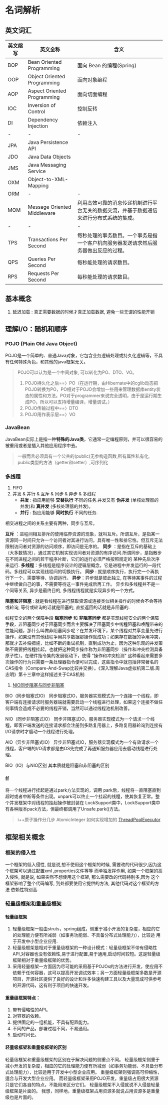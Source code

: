 # 名词解析

## 英文词汇

英文缩写 | 英文全称 | 含义
-|-|-
BOP | Bean Oriented Programming | 面向 Bean 的编程(Spring)
OOP | Object Oriented Programming | 面向对象编程
AOP | Aspect Oriented Programming | 面向切面编程
IOC | Inversion of Control | 控制反转
DI | Dependency Injection | 依赖注入
-|-|-
JPA | Java Persistence API |
JDO | Java Data Objects |
JMS | Java Messaging Service |
OXM | Object-to-XML-Mapping |
ORM | - | -
MOM | Message Oriented Middleware | 利用高效可靠的消息传递机制进行平台无关的数据交流，并基于数据通信来进行分布式系统的集成。
-|-|-
TPS | Transactions Per Second | 每秒处理的事务数目。一个事务是指一个客户机向服务器发送请求然后服务器做出反应的过程。
QPS | Queries Per Second | 每秒能处理的请求数目。
RPS | Requests Per Second | 每秒能处理的请求数目。

## 基本概念

1. 延迟加载 : 真正需要数据的时候才真正加载数据, 避免一些无谓的性能开销

## 理解I/O：随机和顺序

### POJO (Plain Old Java Object)

   POJO是一个简单的、普通Java对象，它包含业务逻辑处理或持久化逻辑等，不具有任何特殊角色，和其他的java框架无关。

   > POJO可以认为是一个中间对象, 可以转化为PO、DTO、VO。
   >
   > 1. POJO持久化之后==〉PO（在运行期，由Hibernate中的cglib动态把POJO转换为PO，PO相对于POJO会增加一些用来管理数据库entity状态的属性和方法。PO对于programmer来说完全透明，由于是运行期生成PO，所以可以支持增量编译，增量调试。）
   > 2. POJO传输过程中==〉DTO
   > 3. POJO用作表示层==〉VO

### JavaBean

   JavaBean实际上是指一种**特殊的Java类**，它通常一定编程原则，并可以很容易的被重用或者是插入其他应用程序中去。

   > 一般而言必须具有一个公共的(public)无参构造函数,所有属性私有化, public类型的方法（getter和setter）,可序列化

### 多线程

1. FIFO
2. 并发 & 并行 & 互斥 & 同步 & 异步 & 多线程
   - **并发** : 指应用能够 **交替执行** 不同的任务.并发又有 **伪并发** (单核处理器的并发)和 **真并发** (多核处理器的并发)。
   - **并行** : 指应用能够 **同时执行** 不同的任务.

相交进程之间的关系主要有两种，同步与互斥。

**互斥** ：进程间相互排斥的使用临界资源的现象，就叫互斥。所谓互斥，是指某一资源同一时间只允许一个访问者对其进行访问，具有唯一性和排它性。但互斥无法限制访问者对资源的访问顺序，即访问是无序的。
**同步** ：是指在互斥的基础上（大多数情况），通过其它机制实现访问者对资源的有序访问.所谓同步，是指散步在不同进程之间的若干程序片断，它们的运行必须严格按照规定的 某种先后次序来运行.
**多线程**：多线程是程序设计的逻辑层概念，它是进程中并发运行的一段代码。多线程可以实现线程间的切换执行。
**同步** : 就是顺序执行，执行完一个再执行下一个，需要等待、协调运行。
**异步**：异步就是彼此独立, 在等待某事件的过程中继续做自己的事，不需要等待这一事件完成后再工作。
      异步和多线程并不是一个同等关系, 异步是最终目的, 多线程线程就是实现异步的一个方式。

**阻塞和非阻塞** : 就是看线程在进行获取资源或连接类似相关操作的时候会不会等待或轮询, 等待或轮询的话就是阻塞的, 直接返回的话就是非阻塞的.

线程安全的两个保障手段
      **阻塞同步** 和 **非阻塞同步** 都是实现线程安全的两个保障手段，非阻塞同步对于阻塞同步而言主要解决了阻塞同步中线程阻塞和唤醒带来的性能问题，那什么叫做非阻塞同步呢？在并发环境下，某个线程对共享变量先进行操作，如果没有其他线程争用共享数据那操作就成功；如果存在数据的争用冲突，那就才去补偿措施，比如不断的重试机制，直到成功为止，因为这种乐观的并发策略不需要把线程挂起，也就把这种同步操作称为非阻塞同步（操作和冲突检测具备原子性）。在硬件指令集的发展驱动下，使得 "操作和冲突检测" 这种看起来需要多次操作的行为只需要一条处理器指令便可以完成，这些指令中就包括非常著名的CAS指令（Compare-And-Swap比较并交换）。《深入理解Java虚拟机第二版.周志明》第十三章中这样描述关于CAS机制:

1. [NIO同步阻塞与同步非阻塞](https://blog.csdn.net/yswKnight/article/details/79347833)

BIO（同步阻塞式IO）
同步阻塞式IO，服务器实现模式为一个连接一个线程，即客户端有连接请求时服务器端就需要启动一个线程进行处理，如果这个连接不做任何事情会造成不必要的线程开销，当然可以通过线程池机制改善。

NIO（同步非阻塞式IO）
同步非阻塞式IO，服务器实现模式为一个请求一个线程，即客户端发送的连接请求都会注册到多路复用器上，多路复用器轮询到连接有I/O请求时才启动一个线程进行处理。

AIO（异步非阻塞式IO）
异步非阻塞式IO，服务器实现模式为一个有效请求一个线程，客户端的I/O请求都是由OS先完成了再通知服务器应用去启动线程进行处理。

BIO（IO）与NIO区别
其本质就是阻塞和非阻塞的区别

### ff

将一个线程进行挂起是通过park方法实现的，调用 park后，线程将一直阻塞直到超时或者中断等条件出现。unpark可以终止一个挂起的线程，使其恢复正常。整个并发框架中对线程的挂起操作被封装在 LockSupport类中，LockSupport类中有各种版本pack方法，但最终都调用了Unsafe.park()方法。

> i++原子操作分几步
AtomicInteger 如何实现增加的
[ThreadPoolExecutor](https://segmentfault.com/a/1190000015368896)

## 框架相关概念

### 框架的侵入性

一个框架的低入侵性, 就是说,想不使用这个框架的时候, 需要改的代码很少,因为这个框架可以通过配置xml ,properties文件等等 而单独发挥作用, 如果一个框架的高入侵性, 就是说, 如果突然不想使用这个框架, 那么需要改的代码特别多,因为 这个框架影响了整个代码编写, 到处都要使用它提供的方法, 其他代码对这个框架的方法 依赖性特别高.

### 轻量级框架和重量级框架

#### 轻量级框架

   1. 轻量级框架一般由struts，spring组成，侧重于减小开发的复杂度，相应的它的处理能力便有所减弱（如事务功能弱、不具备分布式处理能力），比较适 用于开发中小型企业应用.
   2. 轻量级框架是相对于重量级框架的一种设计模式：轻量级框架不带有侵略性API,对容器也没有依赖性,易于进行配置,易于通用,启动时间较短。这是轻量级框架相对于重量级框架的优势。
   3. 采用轻量框架一方面因为尽可能的采用基于POJOs的方法进行开发，使应用不依赖于任何容器，这可以提高开发调试效率；另一方面轻量级框架多数是开源项目，开源社区提供了良好的设计和许多快速构建工具以及大量现成可供参考的开源代码，这有利于项目的快速开发。

#### 重量级框架特点：

   1. 带有侵略性的API。
   2. 对容器的依赖。
   3. 提供固定的一组机能，不具有配置能力。
   4. 不同的产品，部署过程不同，不易通用。
   5. 启动时间长。

#### 轻量级框架和重量级框架的区别

   轻量级框架和重量级框架的区别在于解决问题的侧重点不同。
   轻量级框架侧重于减小开发的复杂度，相应的它的处理能力便有所减弱（如事务功能弱、不具备分布式处理能力），比较适用于开发中小型企业应用。
   重量级框架则强调高可伸缩性，适合与开发大型企业应用。 而轻量级框架采用POJO开发，重量级占用很大资源只是它们各自的特点，不能用来区分它们。
   轻量级框架不入侵就说不入侵是轻量级框架是片面的。
   我想，同样地，重量级框架占用资源多就说占用资源多是重量级也是片面的。